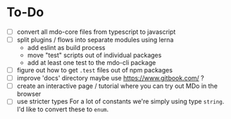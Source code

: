 # To-Do

- [ ] convert all mdo-core files from typescript to javascript
- [ ] split plugins / flows into separate modules using lerna
  - add eslint as build process
  - move "test" scripts out of individual packages
  - add at least one test to the mdo-cli package
- [ ] figure out how to get `.test` files out of npm packages
- [ ] improve 'docs' directory
      maybe use https://www.gitbook.com/ ?
- [ ] create an interactive page / tutorial where you can try out MDo in the browser
- [ ] use stricter types
      For a lot of constants we're simply using type `string`. I'd like to convert these to `enum`.
